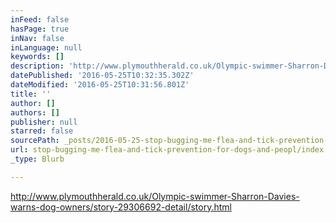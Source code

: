 ```yaml
---
inFeed: false
hasPage: true
inNav: false
inLanguage: null
keywords: []
description: 'http://www.plymouthherald.co.uk/Olympic-swimmer-Sharron-Davies-warns-dog-owners/story-29306692-detail/story.html'
datePublished: '2016-05-25T10:32:35.302Z'
dateModified: '2016-05-25T10:31:56.801Z'
title: ''
author: []
authors: []
publisher: null
starred: false
sourcePath: _posts/2016-05-25-stop-bugging-me-flea-and-tick-prevention-for-dogs-and-peopl.md
url: stop-bugging-me-flea-and-tick-prevention-for-dogs-and-peopl/index.html
_type: Blurb

---
```

http://www.plymouthherald.co.uk/Olympic-swimmer-Sharron-Davies-warns-dog-owners/story-29306692-detail/story.html